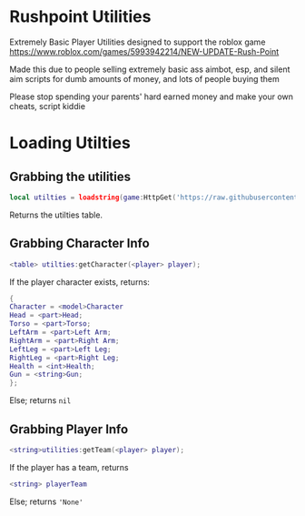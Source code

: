 # Rushpoint Utilities

Extremely Basic Player Utilities designed to support the roblox game https://www.roblox.com/games/5993942214/NEW-UPDATE-Rush-Point

Made this due to people selling extremely basic ass aimbot, esp, and silent aim scripts for dumb amounts of money, and lots of people buying them

Please stop spending your parents' hard earned money and make your own cheats, script kiddie

# Loading Utilties

## Grabbing the utilities
```lua
local utilties = loadstring(game:HttpGet('https://raw.githubusercontent.com/dragonssk/rushpoint-utilities/main/main.lua'))('github.com/dragonssk dragons#9500');
```
Returns the utilties table.

## Grabbing Character Info
```lua
<table> utilties:getCharacter(<player> player);
```
If the player character exists, returns:
```lua
{
Character = <model>Character
Head = <part>Head;
Torso = <part>Torso;
LeftArm = <part>Left Arm;
RightArm = <part>Right Arm;
LeftLeg = <part>Left Leg;
RightLeg = <part>Right Leg;
Health = <int>Health;
Gun = <string>Gun;
};
```
Else; returns `nil`

## Grabbing Player Info
```lua
<string>utilities:getTeam(<player> player);
```
If the player has a team, returns
```lua
<string> playerTeam
```
Else; returns `'None'`
